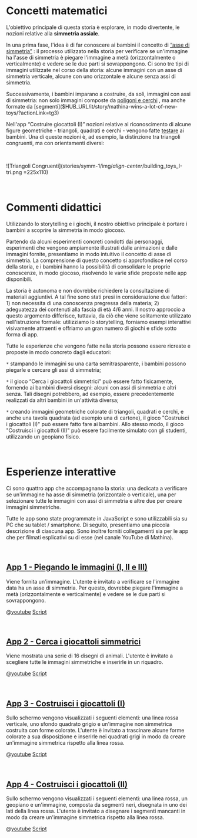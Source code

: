 # Concetti matematici

L'obiettivo principale di questa storia è esplorare, in modo divertente, le nozioni relative alla **simmetria assiale**.

In una prima fase, l'idea è di far conoscere ai bambini il concetto di
[“asse di simmetria”]($HUB_URL/it/story/mathina-wins-a-lot-of-new-toys/?actionLink=tg1)
: il processo utilizzato nella storia per verificare se un'immagine ha l'asse di simmetria è piegare l'immagine a metà (orizzontalmente o verticalmente) e vedere se le due parti si sovrappongono. Ci sono tre tipi di immagini utilizzate nel corso della storia: alcune immagini con un asse di simmetria verticale, alcune con uno orizzontale e alcune senza assi di simmetria.

Successivamente, i bambini imparano a costruire, da soli, immagini con assi di simmetria: non solo immagini composte da [poligoni e cerchi]($HUB_URL/it/story/mathina-wins-a-lot-of-new-toys/?actionLink=tg2)
, ma anche formate da
[segmenti]($HUB_URL/it/story/mathina-wins-a-lot-of-new-toys/?actionLink=tg3)

Nell'app “Costruire giocattoli (I)” nozioni relative al riconoscimento di alcune figure geometriche - triangoli, quadrati e cerchi - vengono fatte 
[testare]($HUB_URL/pt/story/mathina-wins-a-lot-of-new-toys/?actionLink=tg2) ai bambini. Una di queste nozioni è, ad esempio, la distinzione tra triangoli congruenti, ma con orientamenti diversi:

&nbsp;

![Triangoli Congruenti](stories/symm-1/img/_align-center_/building_toys_I-tri.png =225x110)

&nbsp;

# Commenti didattici

Utilizzando lo storytelling e i giochi, il nostro obiettivo principale è portare i bambini a scoprire la simmetria in modo giocoso.

Partendo da alcuni esperimenti concreti condotti dai personaggi, esperimenti che vengono ampiamente illustrati dalle animazioni e dalle immagini fornite, presentiamo in modo intuitivo il concetto di asse di simmetria. La comprensione di questo concetto si approfondisce nel corso della storia, e i bambini hanno la possibilità di consolidare le proprie conoscenze, in modo giocoso, risolvendo le varie sfide proposte nelle app disponibili.

La storia è autonoma e non dovrebbe richiedere la consultazione di materiali aggiuntivi. A tal fine sono stati presi in considerazione due fattori: 1) non necessita di una conoscenza pregressa della materia; 2) adeguatezza dei contenuti alla fascia di età 4/6 anni. Il nostro approccio a questo argomento differisce, tuttavia, da ciò che viene solitamente utilizzato nell'istruzione formale: utilizziamo lo storytelling, forniamo esempi interattivi visivamente attraenti e offriamo un gran numero di giochi e sfide sotto forma di app.

Tutte le esperienze che vengono fatte nella storia possono essere ricreate e proposte in modo concreto dagli educatori:

`*` stampando le immagini su una carta semitrasparente, i bambini possono piegarle e cercare gli assi di simmetria;

`*` il gioco “Cerca i giocattoli simmetrici” può essere fatto fisicamente, fornendo ai bambini diversi disegni: alcuni con assi di simmetria e altri senza. Tali disegni potrebbero, ad esempio, essere precedentemente realizzati da altri bambini in un'attività diversa;

`*` creando immagini geometriche colorate di triangoli, quadrati e cerchi, e anche una tavola quadrata (ad esempio una di cartone), il gioco "Costruisci i giocattoli (I)" può essere fatto fare ai bambini. Allo stesso modo, il gioco "Costruisci i giocattoli (II)" può essere facilmente simulato con gli studenti, utilizzando un geopiano fisico.

&nbsp;

# Esperienze interattive

Ci sono quattro app che accompagnano la storia: una dedicata a verificare se un'immagine ha asse di simmetria (orizzontale o verticale), una per selezionare tutte le immagini con assi di simmetria e altre due per creare immagini simmetriche.

Tutte le app sono state programmate in JavaScript e sono utilizzabili sia su PC che su tablet / smartphone.
Di seguito, presentiamo una piccola descrizione di ciascuna app. Sono inoltre forniti collegamenti sia per le app che per filmati esplicativi su di esse (nel canale YouTube di Mathina).

&nbsp;

## [App 1 - Piegando le immagini (I, II e III)]($HUB_URL/it/story/mathina-wins-a-lot-of-new-toys/?actionLink=tg1)

Viene fornita un'immagine. L'utente è invitato a verificare se l'immagine data ha un asse di simmetria. Per questo, dovrebbe piegare l'immagine a metà (orizzontalmente e verticalmente) e vedere se le due parti si sovrappongono.

@[youtube](Dm1r2igNWPs?_align-center_&hl=it&cc_lang_pref=it&cc=1)
[Script](stories/symm-1/transcripts/Script1-it.pdf)

&nbsp;

## [App 2 - Cerca i giocattoli simmetrici]($HUB_URL/it/story/mathina-wins-a-lot-of-new-toys/?actionLink=tg4)

Viene mostrata una serie di 16 disegni di animali. L'utente è invitato a scegliere tutte le immagini simmetriche e inserirle in un riquadro.

@[youtube](Tbhnd5IwoBs?_align-center_&hl=it&cc_lang_pref=it&cc=1)
[Script](stories/symm-1/transcripts/Script1-it.pdf)

&nbsp;

## [App 3 - Costruisci i giocattoli (I)]($HUB_URL/it/story/mathina-wins-a-lot-of-new-toys/?actionLink=tg2)

Sullo schermo vengono visualizzati i seguenti elementi: una linea rossa verticale, uno sfondo quadrato grigio e un'immagine non simmetrica costruita con forme colorate. L'utente è invitato a trascinare alcune forme colorate a sua disposizione e inserirle nei quadrati grigi in modo da creare un'immagine simmetrica rispetto alla linea rossa.

@[youtube](1Og0JeyURHs?_align-center_&hl=it&cc_lang_pref=it&cc=1)
[Script](stories/symm-1/transcripts/Script1-it.pdf)

&nbsp;

## [App 4 - Costruisci i giocattoli (II)]($HUB_URL/it/story/mathina-wins-a-lot-of-new-toys/?actionLink=tg3)

Sullo schermo vengono visualizzati i seguenti elementi: una linea rossa, un geopiano e un'immagine, composta da segmenti neri, disegnata in uno dei lati della linea rossa. L'utente è invitato a disegnare i segmenti mancanti in modo da creare un'immagine simmetrica rispetto alla linea rossa.

@[youtube](0G862XD2Xzk?_align-center_&hl=it&cc_lang_pref=it&cc=1)
[Script](stories/symm-1/transcripts/Script1-it.pdf)
